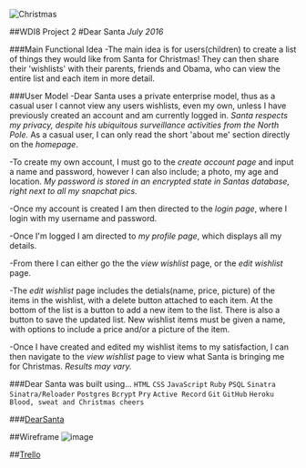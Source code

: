 ![Christmas](kingofwallpapers.com/christmas/christmas-019.jpg)

##WDI8 Project 2
#Dear Santa
_July 2016_

###Main Functional Idea
-The main idea is for users(children) to create a list of things they would like from Santa for Christmas! They can then share their 'wishlists' with their parents, friends and Obama, who can view the entire list and each item in more detail.

###User Model
-Dear Santa uses a private enterprise model, thus as a casual user I cannot view any users wishlists, even my own, unless I have previously created an account and am currently logged in. *Santa respects my privacy, despite his ubiquitous surveillance activities from the North Pole.* As a casual user, I can only read the short 'about me' section directly on the _homepage_.

-To create my own account, I must go to the _create account page_ and input a name and password, however I can also include; a photo, my age and location. *My password is stored in an encrypted state in Santas database, right next to all my snapchat pics.*

-Once my account is created I am then directed to the _login page_, where I login with my username and password.

-Once I'm logged I am directed to _my profile page_, which displays all my details.

-From there I can either go the the _view wishlist_ page, or the _edit wishlist_ page.

-The _edit wishlist_ page includes the detials(name, price, picture) of the items in the wishlist, with a delete button attached to each item. At the bottom of the list is a button to add a new item to the list. There is also a button to save the updated list. New wishlist items must be given a name, with options to include a price and/or a picture of the item.

-Once I have created and edited my wishlist items to my satisfaction, I can then navigate to the _view wishlist_ page to view what Santa is bringing me for Christmas. *Results may vary.*

###Dear Santa was built using...
`HTML` `CSS` `JavaScript` `Ruby` `PSQL` `Sinatra` `Sinatra/Reloader` `Postgres` `Bcrypt` `Pry` `Active Record` `Git` `GitHub` `Heroku` `Blood, sweat and Christmas cheers`

###[DearSanta](https://dearsanta2.herokuapp.com/)

##Wireframe
![image](https://s6.postimg.org/j7h98gg7l/IMG_20160805_140209.jpg)

##[Trello](https://trello.com/b/JQ8Xr2lU/project-2)
